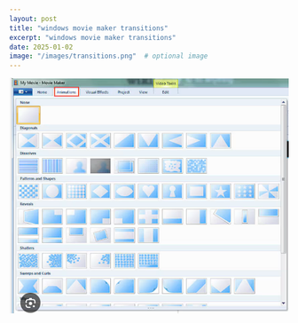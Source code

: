 ```yaml
---
layout: post
title: "windows movie maker transitions"
excerpt: "windows movie maker transitions"
date: 2025-01-02
image: "/images/transitions.png"  # optional image
---
```


<img src="/images/transitions.png">
